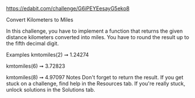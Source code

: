 https://edabit.com/challenge/G6iPEYEesayG5eko8

Convert Kilometers to Miles

In this challenge, you have to implement a function that returns the given distance kilometers converted into miles. You have to round the result up to the fifth decimal digit.

Examples
kmtomiles(2) ➞ 1.24274

kmtomiles(6) ➞ 3.72823

kmtomiles(8) ➞ 4.97097
Notes
Don't forget to return the result.
If you get stuck on a challenge, find help in the Resources tab.
If you're really stuck, unlock solutions in the Solutions tab.